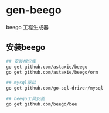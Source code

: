 # gen-beego
beego 工程生成器

## 安装beego
```Bash
## 安装相应库
go get github.com/astaxie/beego
go get github.com/astaxie/beego/orm

## mysql驱动
go get github.com/go-sql-driver/mysql

## beego工具安装
go get github.com/beego/bee
```

## 